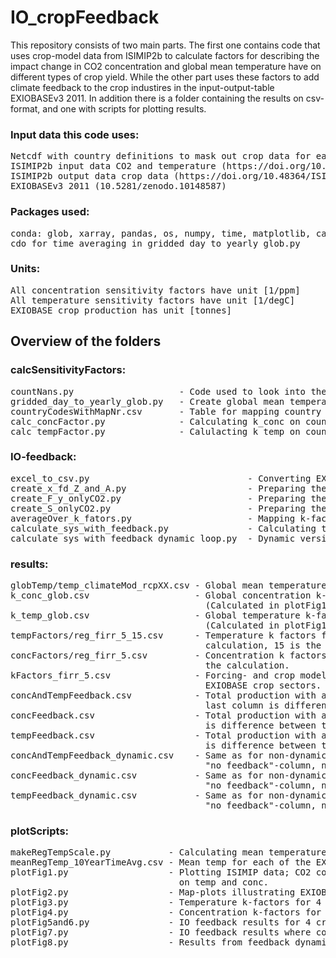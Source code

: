 # IO_cropFeedback

This repository consists of two main parts. The first one contains code that uses crop-model data from ISIMIP2b to calculate factors for describing the impact change in CO2 concentration and
global mean temperature have on different types of crop yield. While the other part uses these factors to add climate feedback to the crop industires in the input-output-table EXIOBASEv3 2011.
In addition there is a folder containing the results on csv-format, and one with scripts for plotting results. 

### Input data this code uses:
<pre>
Netcdf with country definitions to mask out crop data for each EXIOBASE country separatly (ref???)
ISIMIP2b input data CO2 and temperature (https://doi.org/10.48364/ISIMIP.943362, https://doi.org/10.48364/ISIMIP.208515)
ISIMIP2b output data crop data (https://doi.org/10.48364/ISIMIP.682003.1)
EXIOBASEv3 2011 (10.5281/zenodo.10148587)
</pre>

### Packages used:
<pre>
conda: glob, xarray, pandas, os, numpy, time, matplotlib, cartopy
cdo for time averaging in gridded_day_to_yearly_glob.py
</pre>

### Units:
<pre>
All concentration sensitivity factors have unit [1/ppm]
All temperature sensitivity factors have unit [1/degC]
EXIOBASE crop production has unit [tonnes]
</pre>

## Overview of the folders

### calcSensitivityFactors:
<pre>
countNans.py                    - Code used to look into the ISIMIP crop data and compare coverage.
gridded_day_to_yearly_glob.py   - Create global mean temperature time serise from ISIMIP tas-files.
countryCodesWithMapNr.csv       - Table for mapping country code to right area in country masking file.
calc_concFactor.py              - Calculating k_conc on country level.
calc_tempFactor.py              - Calulacting k_temp on country level.
</pre>

### IO-feedback:
<pre>
excel_to_csv.py                              - Converting EXIOBASE xlsx files to csv. 
create_x_fd_Z_and_A.py                       - Preparing the IO matrices needed for the calculation from the EXIOBASE dataset.
create_F_y_onlyCO2.py                        - Preparing the IO matrices needed for the calculation from the EXIOBASE dataset.
create_S_onlyCO2.py                          - Preparing the IO matrices needed for the calculation from the EXIOBASE dataset.
averageOver_k_fators.py                      - Mapping k-factors from ISIMP crop cathegories to EXIOBASE crop sectors.
calculate_sys_with_feedback.py               - Calculating total production when feedback is applied.
calculate_sys_with_feedback_dynamic_loop.py  - Dynamic version of the feedback calculation, update and run for several years.
</pre>

### results:
<pre>
globTemp/temp_climateMod_rcpXX.csv - Global mean temperature timeseries [K] for the different forcing models and rcp's.
k_conc_glob.csv                    - Global concentration k-factor before averaging over all years. Used to check linearity.
                                     (Calculated in plotFig1.py)
k_temp_glob.csv                    - Global temperature k-factor for the forcing case rcp60 gfdl-esm2m. Used to check linearity.
                                     (Calculated in plotFig1.py)
tempFactors/reg_firr_5_15.csv      - Temperature k factors for each country, 5 means 5 first year in isimip data was skipped in the
                                     calculation, 15 is the averaging periode for the calculation.
concFactors/reg_firr_5.csv         - Concentration k factors for each country, 5 means 5 first year in isimip data was skipped in
                                     the calculation.
kFactors_firr_5.csv                - Forcing- and crop model- averaged temp and conc k-factors on country level mapped to the
                                     EXIOBASE crop sectors.
concAndTempFeedback.csv            - Total production with and without conc and temp feedback for all sectors and all countries,
                                     last column is difference between the two first ones.
concFeedback.csv                   - Total production with and without conc feedback for all sectors and all countries, last column
                                     is difference between the two first ones.
tempFeedback.csv                   - Total production with and without temp feedback for all sectors and all countries, last column
                                     is difference between the two first ones.
concAndTempFeedback_dynamic.csv    - Same as for non-dynamic case, but for 10 years. The "orig"-column (last column) is the
                                     "no feedback"-column, no diff-column.
concFeedback_dynamic.csv           - Same as for non-dynamic case, but for 10 years. The "orig"-column (last column) is the
                                     "no feedback"-column, no diff-column.
tempFeedback_dynamic.csv           - Same as for non-dynamic case, but for 10 years. The "orig"-column (last column) is the
                                     "no feedback"-column, no diff-column.
</pre>

### plotScripts:
<pre>
makeRegTempScale.py           - Calculating mean temperature for each of the EXIOBASE regions.
meanRegTemp_10YearTimeAvg.csv - Mean temp for each of the EXIOBASE regions.
plotFig1.py                   - Plotting ISIMIP data; CO2 conc and temp timeseries + linearity check for the crop dependence
                                on temp and conc.
plotFig2.py                   - Map-plots illustrating EXIOBASE countries and ISIMIP cropdata coverage.
plotFig3.py                   - Temperature k-factors for 4 crop types.
plotFig4.py                   - Concentration k-factors for 4 crop types.
plotFig5and6.py               - IO feedback results for 4 crop types. 
plotFig7.py                   - IO feedback results where countries are sorted after mean temperature.
plotFig8.py                   - Results from feedback dynamic version.
</pre>







